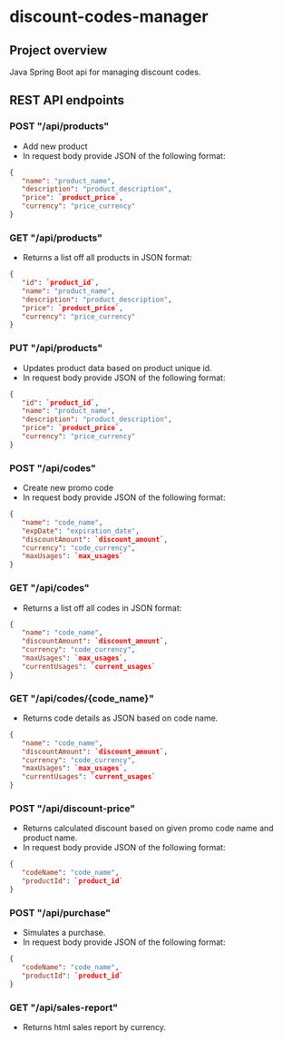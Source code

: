 # discount-codes-manager

## Project overview
Java Spring Boot api for managing discount codes.



## REST API endpoints

### POST "/api/products"
- Add new product
- In request body provide JSON of the following format:
 ```json
{
	"name": "product_name",
	"description": "product_description",
	"price": `product_price`,
	"currency": "price_currency"
}
```


### GET "/api/products"
- Returns a list off all products in JSON format:
 ```json
{
	"id": `product_id`,
	"name": "product_name",
	"description": "product_description",
	"price": `product_price`,
	"currency": "price_currency"
}
```

### PUT "/api/products"
- Updates product data based on product unique id.
- In request body provide JSON of the following format:
 ```json
{
	"id": `product_id`,
	"name": "product_name",
	"description": "product_description",
	"price": `product_price`,
	"currency": "price_currency"
}
```


### POST "/api/codes"
- Create new promo code
- In request body provide JSON of the following format:
 ```json
{
	"name": "code_name",
	"expDate": "expiration_date",
	"discountAmount": `discount_amount`,
	"currency": "code_currency",
	"maxUsages": `max_usages`
}
```


### GET "/api/codes"
- Returns a list off all codes in JSON format:
 ```json
{
	"name": "code_name",
	"discountAmount": `discount_amount`,
	"currency": "code_currency",
	"maxUsages": `max_usages`,
	"currentUsages": `current_usages`
}
```


### GET "/api/codes/{code_name}"
- Returns code details as JSON based on code name.
 ```json
{
	"name": "code_name",
	"discountAmount": `discount_amount`,
	"currency": "code_currency",
	"maxUsages": `max_usages`,
	"currentUsages": `current_usages`
}
```


### POST "/api/discount-price"
- Returns calculated discount based on given promo code name and product name.
- In request body provide JSON of the following format:
 ```json
{
	"codeName": "code_name",
	"productId": `product_id`
}
```


### POST "/api/purchase"
- Simulates a purchase.
- In request body provide JSON of the following format:
 ```json
{
	"codeName": "code_name",
	"productId": `product_id`
}
```


### GET "/api/sales-report"
- Returns html sales report by currency.




